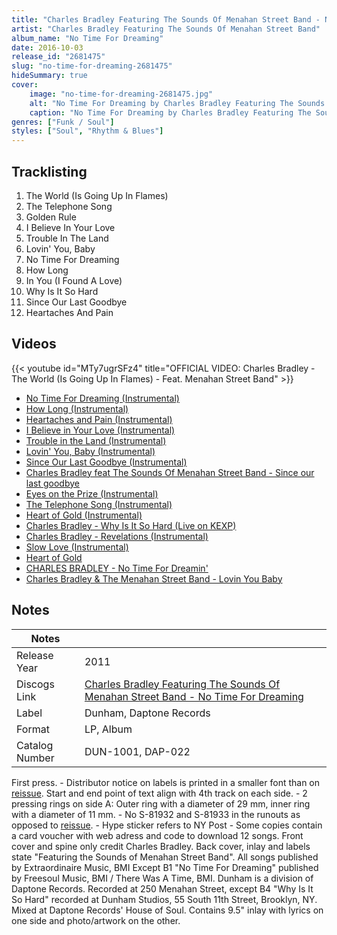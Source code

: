 ```yaml
---
title: "Charles Bradley Featuring The Sounds Of Menahan Street Band - No Time For Dreaming"
artist: "Charles Bradley Featuring The Sounds Of Menahan Street Band"
album_name: "No Time For Dreaming"
date: 2016-10-03
release_id: "2681475"
slug: "no-time-for-dreaming-2681475"
hideSummary: true
cover:
    image: "no-time-for-dreaming-2681475.jpg"
    alt: "No Time For Dreaming by Charles Bradley Featuring The Sounds Of Menahan Street Band"
    caption: "No Time For Dreaming by Charles Bradley Featuring The Sounds Of Menahan Street Band"
genres: ["Funk / Soul"]
styles: ["Soul", "Rhythm & Blues"]
---
```


## Tracklisting
1. The World (Is Going Up In Flames)
2. The Telephone Song
3. Golden Rule
4. I Believe In Your Love
5. Trouble In The Land
6. Lovin' You, Baby
7. No Time For Dreaming
8. How Long
9. In You (I Found A Love)
10. Why Is It So Hard
11. Since Our Last Goodbye
12. Heartaches And Pain

## Videos
{{< youtube id="MTy7ugrSFz4" title="OFFICIAL VIDEO: Charles Bradley - The World (Is Going Up In Flames) - Feat. Menahan Street Band" >}}
- [No Time For Dreaming (Instrumental)](https://www.youtube.com/watch?v=tdHABhSOd3E)
- [How Long (Instrumental)](https://www.youtube.com/watch?v=qEAFQfLWPFY)
- [Heartaches and Pain (Instrumental)](https://www.youtube.com/watch?v=B498xlbeeTg)
- [I Believe in Your Love (Instrumental)](https://www.youtube.com/watch?v=xIryJOOJSpo)
- [Trouble in the Land (Instrumental)](https://www.youtube.com/watch?v=NLvx0Hw4-Vg)
- [Lovin' You, Baby (Instrumental)](https://www.youtube.com/watch?v=8fuMl5vqMu4)
- [Since Our Last Goodbye (Instrumental)](https://www.youtube.com/watch?v=thZr2mmGhdk)
- [Charles Bradley feat The Sounds Of  Menahan Street Band  - Since our last goodbye](https://www.youtube.com/watch?v=CtZ-2ACChrQ)
- [Eyes on the Prize (Instrumental)](https://www.youtube.com/watch?v=61lZH-HZqAo)
- [The Telephone Song (Instrumental)](https://www.youtube.com/watch?v=WG2p4ZcgeH8)
- [Heart of Gold (Instrumental)](https://www.youtube.com/watch?v=wPXQSjVb2gQ)
- [Charles Bradley - Why Is It So Hard (Live on KEXP)](https://www.youtube.com/watch?v=yBdTVmSVq14)
- [Charles Bradley - Revelations (Instrumental)](https://www.youtube.com/watch?v=psXy2qdPxWM)
- [Slow Love (Instrumental)](https://www.youtube.com/watch?v=ZP920ZDgcjk)
- [Heart of Gold](https://www.youtube.com/watch?v=kDJPIUibna8)
- [CHARLES BRADLEY - No Time For Dreamin'](https://www.youtube.com/watch?v=b_lAmspU8rQ)
- [Charles Bradley & The Menahan Street Band - Lovin You Baby](https://www.youtube.com/watch?v=cJlXDNYJejs)


## Notes

| Notes          |             |
| ---------------| ----------- |
| Release Year   | 2011 |
| Discogs Link   | [Charles Bradley Featuring The Sounds Of Menahan Street Band - No Time For Dreaming](https://www.discogs.com/release/2681475-Charles-Bradley-Featuring-The-Sounds-Of-Menahan-Street-Band-No-Time-For-Dreaming) |
| Label          | Dunham, Daptone Records |
| Format         | LP, Album |
| Catalog Number | DUN-1001, DAP-022 |

First press.  - Distributor notice on labels is printed in a smaller font than on [reissue](https://www.discogs.com/release/5686900). Start and end point of text align with 4th track on each side. - 2 pressing rings on side A: Outer ring with a diameter of 29 mm, inner ring with a diameter of 11 mm. - No S-81932 and S-81933 in the runouts as opposed to [reissue](https://www.discogs.com/release/5686900). - Hype sticker refers to NY Post - Some copies contain a card voucher with web adress and code to download 12 songs.  Front cover and spine only credit Charles Bradley. Back cover, inlay and labels state "Featuring the Sounds of Menahan Street Band".  All songs published by Extraordinaire Music, BMI Except B1 "No Time For Dreaming" published by Freesoul Music, BMI / There Was A Time, BMI. Dunham is a division of Daptone Records.  Recorded at 250 Menahan Street, except B4 "Why Is It So Hard" recorded at Dunham Studios, 55 South 11th Street, Brooklyn, NY. Mixed at Daptone Records' House of Soul.  Contains 9.5" inlay with lyrics on one side and photo/artwork on the other.

